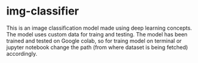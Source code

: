 # img-classifier

This is an image classification model made using deep learning concepts. The model uses custom data for traing and testing. The model has been trained and tested on Google colab, so for traing model on terminal or jupyter notebook change the path (from where dataset is being fetched) accordingly.
